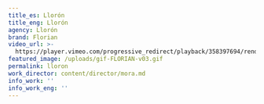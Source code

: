 ```yaml
---
title_es: Llorón
title_eng: Llorón
agency: Llorón
brand: Florian
video_url: >-
  https://player.vimeo.com/progressive_redirect/playback/358397694/rendition/1080p/file.mp4?loc=external&log_user=0&signature=758435561b838b529fd292283f58c43ff336914b81da12e0361c7b8582f18f60
featured_image: /uploads/gif-FLORIAN-v03.gif
permalink: lloron
work_director: content/director/mora.md
info_work: ''
info_work_eng: ''
---
```


